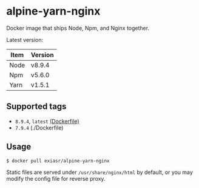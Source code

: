 # alpine-yarn-nginx
Docker image that ships Node, Npm, and Nginx together.

Latest version:

Item | Version
------- | -----
Node | v8.9.4
Npm | v5.6.0
Yarn | v1.5.1

## Supported tags
* `8.9.4`, `latest` [(Dockerfile)](./Dockerfile)
* `7.9.4` (./Dockerfile)

## Usage

`$ docker pull exiasr/alpine-yarn-nginx`

Static files are served under `/usr/share/nginx/html` by default, or you may modify the config file for reverse proxy.
